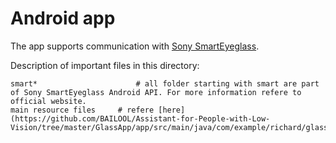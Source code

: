 # Android app

The app supports communication with [Sony SmartEyeglass](https://developer.sony.com/develop/wearables/smarteyeglass-sdk/).

Description of important files in this directory:
```
smart*		              	# all folder starting with smart are part of Sony SmartEyeglass Android API. For more information refere to official website.
main resource files		# refere [here](https://github.com/BAILOOL/Assistant-for-People-with-Low-Vision/tree/master/GlassApp/app/src/main/java/com/example/richard/glassapp)
```
